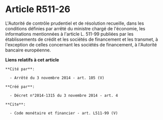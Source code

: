 # Article R511-26

L'Autorité de contrôle prudentiel et de résolution recueille, dans les conditions définies par arrêté du ministre chargé de
l'économie, les informations mentionnées à l'article L. 511-99 publiées par les établissements de crédit et les sociétés de
financement et les transmet, à l'exception de celles concernant les sociétés de financement, à l'Autorité bancaire
européenne.

**Liens relatifs à cet article**

	**Cité par**:

	  - Arrêté du 3 novembre 2014 - art. 105 (V)

	**Créé par**:

	  - Décret n°2014-1315 du 3 novembre 2014 - art. 4

	**Cite**:

	  - Code monétaire et financier - art. L511-99 (V)
